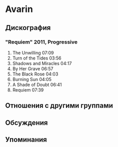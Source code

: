 # Avarin



## Дискография

### "Requiem" 2011, Progressive

1. The Unwilling  07:09  
2. Turn of the Tides  03:56    
3. Shadows and Miracles  04:17 
4. By Her Grave  06:57    
5. The Black Rose  04:03
6. Burning Sun  04:05    
7. A Shade of Doubt  06:41    
8. Requiem  07:39 


## Отношения с другими группами


## Обсуждения


## Упоминания

